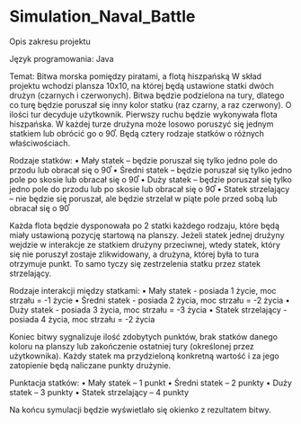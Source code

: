 # Simulation_Naval_Battle
Opis zakresu projektu

Język programowania: Java

Temat: Bitwa morska pomiędzy piratami, a flotą hiszpańską
W skład projektu wchodzi plansza 10x10, na której będą ustawione statki dwóch drużyn (czarnych i czerwonych). Bitwa będzie podzielona na tury, dlatego co turę będzie poruszał się inny kolor statku (raz czarny, a raz czerwony). O ilości tur decyduje użytkownik. Pierwszy ruchu będzie wykonywała flota hiszpańska. W każdej turze drużyna może losowo poruszyć się jednym statkiem lub obrócić go o 90֯. Będą cztery rodzaje statków o różnych właściwościach.

Rodzaje statków:
• Mały statek – będzie poruszał się tylko jedno pole do przodu lub obracał się o 90֯
• Średni statek – będzie poruszał się tylko jedno pole po skosie lub obracał się o 90֯
• Duży statek – będzie poruszał się tylko jedno pole do przodu lub po skosie lub obracał się o 90֯
• Statek strzelający – nie będzie się poruszał, ale będzie strzelał w piąte pole przed sobą lub obracał się o 90֯ 

Każda flota będzie dysponowała po 2 statki każdego rodzaju, które będą miały ustawioną pozycję startową na planszy. 
Jeżeli statek jednej drużyny wejdzie w interakcje ze statkiem drużyny przeciwnej, wtedy 
statek, który się nie poruszył zostaje zlikwidowany, a drużyna, której była to tura otrzymuje punkt. To 
samo tyczy się zestrzelenia statku przez statek strzelający.

Rodzaje interakcji między statkami:
• Mały statek - posiada 1 życie, moc strzału = -1 życie
• Średni statek - posiada 2 życia, moc strzału = -2 życia
• Duży statek - posiada 3 życia, moc strzału = -3 życia
• Statek strzelający - posiada 4 życia, moc strzału = -2 życia

Koniec bitwy sygnalizuje ilość zdobytych punktów, brak statków danego koloru na planszy lub zakończenie ostatniej tury (określonej przez użytkownika). 
Każdy statek ma przydzieloną konkretną wartość i za jego zatopienie będą naliczane punkty drużynie.

Punktacja statków:
• Mały statek – 1 punkt
• Średni statek – 2 punkty
• Duży statek – 3 punkty
• Statek strzelający – 4 punkty

Na końcu symulacji będzie wyświetlało się okienko z rezultatem bitwy.
